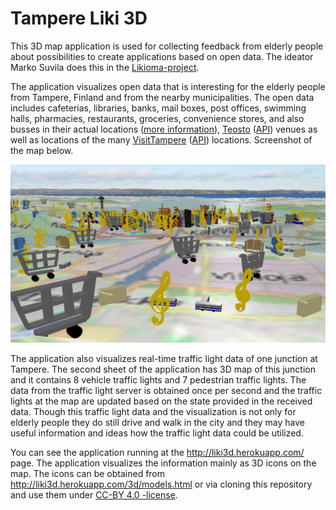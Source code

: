 # Tampere Liki 3D

This 3D map application is used for collecting feedback from elderly people about possibilities to create applications
based on open data. The ideator Marko Suvila does this in the [Likioma-project](http://likioma.fi/).

The application visualizes open data that is interesting for the elderly people from Tampere, Finland and from the nearby
municipalities. The open data includes cafeterias, libraries, banks, mail boxes, post offices, swimming halls, pharmacies,
restaurants, groceries, convenience stores, and also busses in their actual locations ([more information](http://wiki.itsfactory.fi/index.php/Main_Page)),
[Teosto](https://www.teosto.fi/en) ([API](http://api.teosto.fi/)) venues as well as locations of the many
[VisitTampere](http://visittampere.fi/) ([API](http://visittampere.fi/api-docs/#!/default/search_get)) locations. Screenshot of the map below.

![Screenshot](Tampere_Liki_3D_screenshot.png)

The application also visualizes real-time traffic light data of one junction at Tampere. The second sheet of the application has
3D map of this junction and it contains 8 vehicle traffic lights and 7 pedestrian traffic lights. The data from the traffic light
server is obtained once per second and the traffic lights at the map are updated based on the state provided in the received data.
Though this traffic light data and the visualization is not only for elderly people they do still drive and walk in the city and
they may have useful information and ideas how the traffic light data could be utilized.

You can see the application running at the http://liki3d.herokuapp.com/ page. The application visualizes the
information mainly as 3D icons on the map. The icons can be obtained from http://liki3d.herokuapp.com/3d/models.html or via cloning this
repository and use them under <a href="https://creativecommons.org/licenses/by/4.0/deed.en" target="_blank">CC-BY 4.0 -license</a>.
